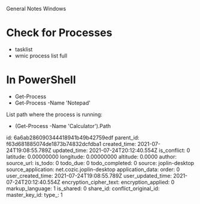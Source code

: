 General Notes Windows

# Check for Processes

- tasklist
- wmic process list full

# In PowerShell
- Get-Process
- Get-Process -Name 'Notepad'

List path where the process is running:
- (Get-Process -Name 'Calculator').Path


id: 6a6ab286090344418941b49b42759edf
parent_id: f63d681885074de1873b74832dcfdba1
created_time: 2021-07-24T19:08:55.789Z
updated_time: 2021-07-24T20:12:40.554Z
is_conflict: 0
latitude: 0.00000000
longitude: 0.00000000
altitude: 0.0000
author: 
source_url: 
is_todo: 0
todo_due: 0
todo_completed: 0
source: joplin-desktop
source_application: net.cozic.joplin-desktop
application_data: 
order: 0
user_created_time: 2021-07-24T19:08:55.789Z
user_updated_time: 2021-07-24T20:12:40.554Z
encryption_cipher_text: 
encryption_applied: 0
markup_language: 1
is_shared: 0
share_id: 
conflict_original_id: 
master_key_id: 
type_: 1